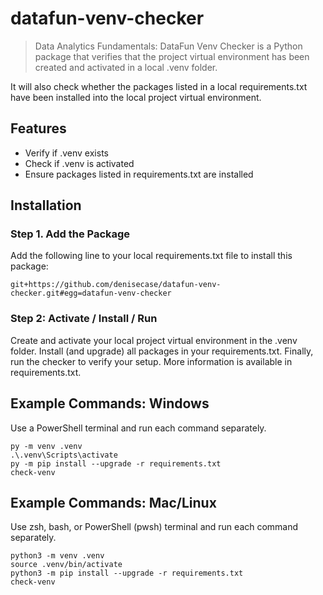 # datafun-venv-checker

> Data Analytics Fundamentals: DataFun Venv Checker is a Python package that verifies that the project virtual environment has been created and activated in a local .venv folder.

It will also check whether the packages listed in a local requirements.txt have been installed into the local project virtual environment. 

## Features

- Verify if .venv exists
- Check if .venv is activated
- Ensure packages listed in requirements.txt are installed

## Installation

### Step 1. Add the Package

Add the following line to your local requirements.txt file to install this package:

```
git+https://github.com/denisecase/datafun-venv-checker.git#egg=datafun-venv-checker
```

### Step 2: Activate / Install / Run 

Create and activate your local project virtual environment in the .venv folder. 
Install (and upgrade) all packages in your requirements.txt.
Finally, run the checker to verify your setup.
More information is available in requirements.txt.


## Example Commands: Windows

Use a PowerShell terminal and run each command separately. 

```shell
py -m venv .venv
.\.venv\Scripts\activate
py -m pip install --upgrade -r requirements.txt
check-venv
```

## Example Commands: Mac/Linux

Use zsh, bash, or PowerShell (pwsh) terminal and run each command separately.

```shell
python3 -m venv .venv
source .venv/bin/activate
python3 -m pip install --upgrade -r requirements.txt
check-venv
```

